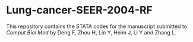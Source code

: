 # Lung-cancer-SEER-2004-RF

This repository contains the STATA codes for the manuscript submitted to _Comput Biol Med_ by Deng F, Zhou H, Lin Y, Heim J, Li Y and Zhang L.
